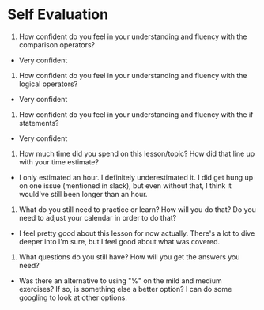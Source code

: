 # Self Evaluation

1. How confident do you feel in your understanding and fluency with the comparison operators?
  * Very confident
1. How confident do you feel in your understanding and fluency with the logical operators?
  * Very confident
1. How confident do you feel in your understanding and fluency with the if statements?
  * Very confident
1. How much time did you spend on this lesson/topic? How did that line up with your time estimate?
  * I only estimated an hour. I definitely underestimated it. I did get hung up on one issue (mentioned in slack), but even without that, I think it would've still been longer than an hour.
1. What do you still need to practice or learn? How will you do that? Do you need to adjust your calendar in order to do that?
  * I feel pretty good about this lesson for now actually. There's a lot to dive deeper into I'm sure, but I feel good about what was covered.
1. What questions do you still have? How will you get the answers you need?
  * Was there an alternative to using "%" on the mild and medium exercises? If so, is something else a better option? I can do some googling to look at other options.
